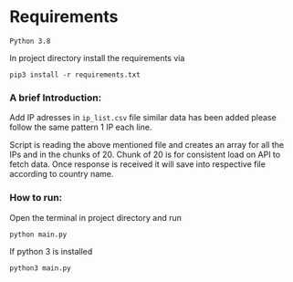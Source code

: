 # Requirements

`Python 3.8`

In project directory install the requirements via

`pip3 install -r requirements.txt`

### A brief Introduction:

Add IP adresses in `ip_list.csv` file similar data has been added please follow the same pattern 1 IP each line. 

Script is reading the above mentioned file and creates an array for all the IPs and in the chunks of 20. Chunk of 20 is for consistent load on API to fetch data. Once response is received it will save into respective file according to country name.

### How to run:

Open the terminal in project directory and run 

`python main.py`

If python 3 is installed

`python3 main.py`
